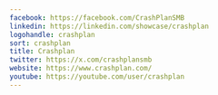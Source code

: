 ```yaml
---
facebook: https://facebook.com/CrashPlanSMB
linkedin: https://linkedin.com/showcase/crashplan
logohandle: crashplan
sort: crashplan
title: Crashplan
twitter: https://x.com/crashplansmb
website: https://www.crashplan.com/
youtube: https://youtube.com/user/crashplan
---
```

